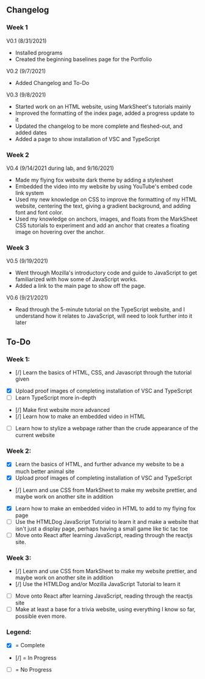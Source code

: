 ## Changelog

### Week 1
V0.1 (8/31/2021)
- Installed programs
- Created the beginning baselines page for the Portfolio

V0.2 (9/7/2021)
- Added Changelog and To-Do

V0.3 (9/8/2021)
- Started work on an HTML website, using MarkSheet's tutorials mainly
- Improved the formatting of the index page, added a progress update to it
- Updated the changelog to be more complete and fleshed-out, and added dates
- Added a page to show installation of VSC and TypeScript

### Week 2
V0.4 (9/14/2021 during lab, and 9/16/2021)
- Made my flying fox website dark theme by adding a stylesheet
- Embedded the video into my website by using YouTube's embed code link system
- Used my new knowledge on CSS to improve the formatting of my HTML website, centering the text, giving a gradient background, and adding font and font color.
- Used my knowledge on anchors, images, and floats from the MarkSheet CSS tutorials to experiment and add an anchor that creates a floating image on hovering over the anchor.

### Week 3
V0.5 (9/19/2021)
- Went through Mozilla's introductory code and guide to JavaScript to get familiarized with how some of JavaScript works.
- Added a link to the main page to show off the page.

V0.6 (9/21/2021)
- Read through the 5-minute tutorial on the TypeScript website, and I understand how it relates to JavaScript, will need to look further into it later

## To-Do 

### Week 1:
- [/] Learn the basics of HTML, CSS, and Javascript through the tutorial given
- [x] Upload proof images of completing installation of VSC and TypeScript
- [ ] Learn TypeScript more in-depth
- [/] Make first website more advanced
- [/] Learn how to make an embedded video in HTML
- [ ] Learn how to stylize a webpage rather than the crude appearance of the current website

### Week 2:
- [x] Learn the basics of HTML, and further advance my website to be a much better animal site
- [x] Upload proof images of completing installation of VSC and TypeScript
- [/] Learn and use CSS from MarkSheet to make my website prettier, and maybe work on another site in addition
- [x] Learn how to make an embedded video in HTML to add to my flying fox page
- [ ] Use the HTMLDog JavaScript Tutorial to learn it and make a website that isn't just a display page, perhaps having a small game like tic tac toe
- [ ] Move onto React after learning JavaScript, reading through the reactjs site.

### Week 3:
- [/] Learn and use CSS from MarkSheet to make my website prettier, and maybe work on another site in addition
- [/] Use the HTMLDog and/or Mozilla JavaScript Tutorial to learn it 
- [ ] Move onto React after learning JavaScript, reading through the reactjs site
- [ ] Make at least a base for a trivia website, using everything I know so far, possible even more. 

### Legend: 
- [x] = Complete
- [/] = In Progress
- [ ] = No Progress 